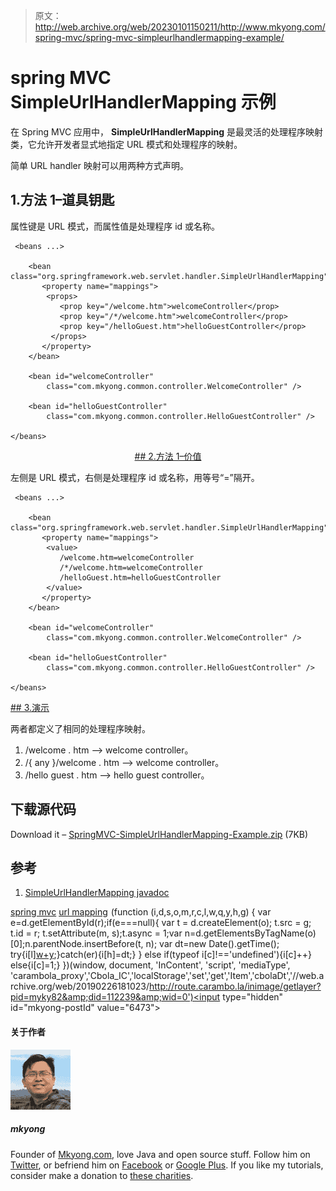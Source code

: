 > 原文：<http://web.archive.org/web/20230101150211/http://www.mkyong.com/spring-mvc/spring-mvc-simpleurlhandlermapping-example/>

# spring MVC SimpleUrlHandlerMapping 示例

在 Spring MVC 应用中， **SimpleUrlHandlerMapping** 是最灵活的处理程序映射类，它允许开发者显式地指定 URL 模式和处理程序的映射。

简单 URL handler 映射可以用两种方式声明。

## 1.方法 1–道具钥匙

属性键是 URL 模式，而属性值是处理程序 id 或名称。

```
 <beans ...>

	<bean class="org.springframework.web.servlet.handler.SimpleUrlHandlerMapping">
	   <property name="mappings">
		<props>
		   <prop key="/welcome.htm">welcomeController</prop>
		   <prop key="/*/welcome.htm">welcomeController</prop>
		   <prop key="/helloGuest.htm">helloGuestController</prop>
		 </props>
	   </property>
	</bean>

	<bean id="welcomeController" 
		class="com.mkyong.common.controller.WelcomeController" />

	<bean id="helloGuestController" 
		class="com.mkyong.common.controller.HelloGuestController" />

</beans> 
```

 <ins class="adsbygoogle" style="display:block; text-align:center;" data-ad-format="fluid" data-ad-layout="in-article" data-ad-client="ca-pub-2836379775501347" data-ad-slot="6894224149">## 2.方法 1–价值

左侧是 URL 模式，右侧是处理程序 id 或名称，用等号“=”隔开。

```
 <beans ...>

	<bean class="org.springframework.web.servlet.handler.SimpleUrlHandlerMapping">
	   <property name="mappings">
		<value>
		   /welcome.htm=welcomeController
		   /*/welcome.htm=welcomeController
		   /helloGuest.htm=helloGuestController
		</value>
	   </property>
	</bean>

	<bean id="welcomeController" 
		class="com.mkyong.common.controller.WelcomeController" />

	<bean id="helloGuestController" 
		class="com.mkyong.common.controller.HelloGuestController" />

</beans> 
```

 <ins class="adsbygoogle" style="display:block" data-ad-client="ca-pub-2836379775501347" data-ad-slot="8821506761" data-ad-format="auto" data-ad-region="mkyongregion">## 3.演示

两者都定义了相同的处理程序映射。

1.  /welcome . htm –> welcome controller。
2.  /{ any }/welcome . htm –> welcome controller。
3.  /hello guest . htm –> hello guest controller。

## 下载源代码

Download it – [SpringMVC-SimpleUrlHandlerMapping-Example.zip](http://web.archive.org/web/20190226181023/http://www.mkyong.com/wp-content/uploads/2010/07/SpringMVC-SimpleUrlHandlerMapping-Example.zip) (7KB)

## 参考

1.  [SimpleUrlHandlerMapping javadoc](http://web.archive.org/web/20190226181023/http://static.springsource.org/spring/docs/2.5.x/api/org/springframework/web/servlet/handler/SimpleUrlHandlerMapping.html)

[spring mvc](http://web.archive.org/web/20190226181023/http://www.mkyong.com/tag/spring-mvc/) [url mapping](http://web.archive.org/web/20190226181023/http://www.mkyong.com/tag/url-mapping/)</ins></ins>![](img/15da5ff60796bd2110ab3ef4943b074f.png) (function (i,d,s,o,m,r,c,l,w,q,y,h,g) { var e=d.getElementById(r);if(e===null){ var t = d.createElement(o); t.src = g; t.id = r; t.setAttribute(m, s);t.async = 1;var n=d.getElementsByTagName(o)[0];n.parentNode.insertBefore(t, n); var dt=new Date().getTime(); try{i[l][w+y](h,i[l][q+y](h)+'&amp;'+dt);}catch(er){i[h]=dt;} } else if(typeof i[c]!=='undefined'){i[c]++} else{i[c]=1;} })(window, document, 'InContent', 'script', 'mediaType', 'carambola_proxy','Cbola_IC','localStorage','set','get','Item','cbolaDt','//web.archive.org/web/20190226181023/http://route.carambo.la/inimage/getlayer?pid=myky82&amp;did=112239&amp;wid=0')<input type="hidden" id="mkyong-postId" value="6473">

#### 关于作者

![author image](img/d6e60ad8e10a753be8e1a45f38b6fb38.png)

##### mkyong

Founder of [Mkyong.com](http://web.archive.org/web/20190226181023/http://mkyong.com/), love Java and open source stuff. Follow him on [Twitter](http://web.archive.org/web/20190226181023/https://twitter.com/mkyong), or befriend him on [Facebook](http://web.archive.org/web/20190226181023/http://www.facebook.com/java.tutorial) or [Google Plus](http://web.archive.org/web/20190226181023/https://plus.google.com/110948163568945735692?rel=author). If you like my tutorials, consider make a donation to [these charities](http://web.archive.org/web/20190226181023/http://www.mkyong.com/blog/donate-to-charity/).